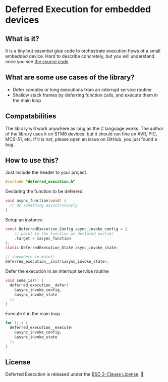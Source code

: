# Deferred Execution for embedded devices

## What is it?

It is a tiny but essential glue code to orchestrate execution flows of a small embedded device.
Hard to describe concretely, but you will understand once you see [the source code](src/deferred_execution.c).

## What are some use cases of the library?

* Defer complex or long executions from an interrupt service routine
* Shallow stack frames by deferring function calls, and execute them in the main loop

## Compatabilities

The library will work anywhere as long as the C language works.
The author of the library uses it on STM8 devices, but it should run fine on AVR, PIC, MCS-51, etc.
If it is not, please open an issue on GitHub, you just found a bug.

## How to use this?

Just include the header to your project.
~~~c
#include "deferred_execution.h"
~~~
Declaring the function to be deferred.
~~~c
void async_function(void) {
  // do something asynchronously
}
~~~
Setup an instance
~~~c
const DeferredExecution_Config async_invoke_config = {
    // point to the function we declared earlier
    .target = &async_function
};
static DeferredExecution_State async_invoke_state;

// somewhere in main()
deferred_execution__init(&async_invoke_state);
~~~
Defer the execution in an interrupt service routine
~~~c
void some_isr() {
  deferred_execution__defer(
    &async_invoke_config,
    &async_invoke_state
  );
}
~~~
Execute it in the main loop
~~~c
for (;;) {
  deferred_execution__execute(
    &async_invoke_config,
    &async_invoke_state
  );
}
~~~

## License

Deferred Execution is released under the [BSD 3-Clause License](LICENSE.md). :tada:
